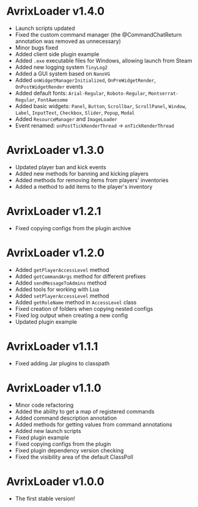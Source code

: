 # AvrixLoader v1.4.0

- Launch scripts updated
- Fixed the custom command manager (the @CommandChatReturn annotation was removed as unnecessary)
- Minor bugs fixed
- Added client side plugin example
- Added `.exe` executable files for Windows, allowing launch from Steam
- Added new logging system `TinyLog2`
- Added a GUI system based on `NanoVG`
- Added `onWidgetManagerInitialized`, `OnPreWidgetRender`, `OnPostWidgetRender` events
- Added default fonts: `Arial-Regular`, `Roboto-Regular`, `Montserrat-Regular`, `FontAwesome`
- Added basic
  widgets: `Panel`, `Button`, `Scrollbar`, `ScrollPanel`, `Window`, `Label`, `InputText`, `Checkbox`, `Slider`, `Popup`, `Modal`
- Added `ResourceManager` and `ImageLoader`
- Event renamed: `onPostTickRenderThread` -> `onTickRenderThread`

# AvrixLoader v1.3.0

- Updated player ban and kick events
- Added new methods for banning and kicking players
- Added methods for removing items from players' inventories
- Added a method to add items to the player's inventory

# AvrixLoader v1.2.1

- Fixed copying configs from the plugin archive

# AvrixLoader v1.2.0

- Added `getPlayerAccessLevel` method
- Added `getCommandArgs` method for different prefixes
- Added `sendMessageToAdmins` method
- Added tools for working with Lua
- Added `setPlayerAccessLevel` method
- Added `getRoleName` method in `AccessLevel` class
- Fixed creation of folders when copying nested configs
- Fixed log output when creating a new config
- Updated plugin example

# AvrixLoader v1.1.1

- Fixed adding Jar plugins to classpath

# AvrixLoader v1.1.0

- Minor code refactoring
- Added the ability to get a map of registered commands
- Added command description annotation
- Added methods for getting values from command annotations
- Added new launch scripts
- Fixed plugin example
- Fixed copying configs from the plugin
- Fixed plugin dependency version checking
- Fixed the visibility area of the default ClassPoll

# AvrixLoader v1.0.0

- The first stable version!